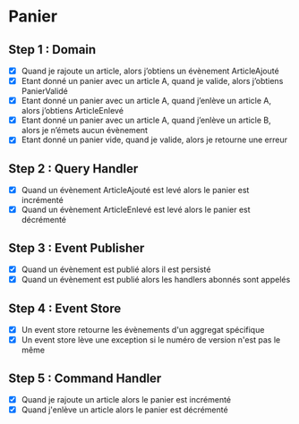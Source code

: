 # Panier

## Step 1 : Domain

- [x] Quand je rajoute un article, alors j’obtiens un évènement ArticleAjouté
- [x] Etant donné un panier avec un article A, quand je valide, alors j’obtiens PanierValidé
- [x] Etant donné un panier avec un article A, quand j’enlève un article A, alors j’obtiens ArticleEnlevé
- [x] Etant donné un panier avec un article A, quand j’enlève un article B, alors je n’émets aucun évènement
- [x] Etant donné un panier vide, quand je valide, alors je retourne une erreur

## Step 2 : Query Handler

- [x] Quand un évènement ArticleAjouté est levé alors le panier est incrémenté
- [x] Quand un évènement ArticleEnlevé est levé alors le panier est décrémenté

## Step 3 : Event Publisher

- [x] Quand un évènement est publié alors il est persisté
- [x] Quand un évènement est publié alors les handlers abonnés sont appelés

## Step 4 : Event Store

- [x] Un event store retourne les évènements d'un aggregat spécifique
- [x] Un event store lève une exception si le numéro de version n'est pas le même

## Step 5 : Command Handler

- [x] Quand je rajoute un article alors le panier est incrémenté
- [x] Quand j'enlève un article alors le panier est décrémenté
